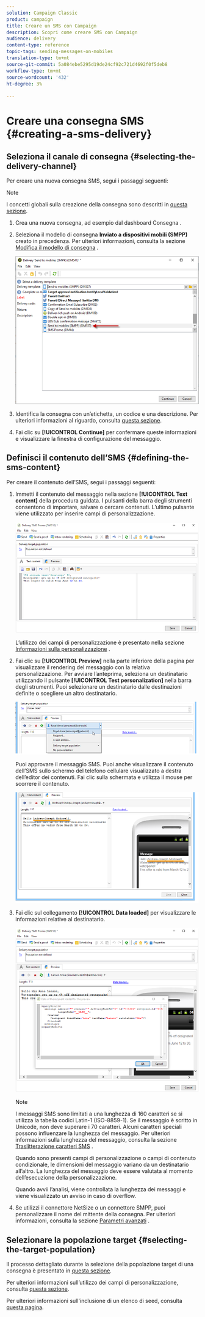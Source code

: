 ```yaml
---
solution: Campaign Classic
product: campaign
title: Creare un SMS con Campaign
description: Scopri come creare SMS con Campaign
audience: delivery
content-type: reference
topic-tags: sending-messages-on-mobiles
translation-type: tm+mt
source-git-commit: 5a084ebe5295d19de24cf92c721d4692f0f5deb8
workflow-type: tm+mt
source-wordcount: '432'
ht-degree: 3%

---
```



# Creare una consegna SMS {#creating-a-sms-delivery}

## Seleziona il canale di consegna {#selecting-the-delivery-channel}

Per creare una nuova consegna SMS, segui i passaggi seguenti:

>[!NOTE]
>
>I concetti globali sulla creazione della consegna sono descritti in [questa sezione](../../delivery/using/steps-about-delivery-creation-steps.md).

1. Crea una nuova consegna, ad esempio dal dashboard Consegna .
1. Seleziona il modello di consegna **Inviato a dispositivi mobili (SMPP)** creato in precedenza. Per ulteriori informazioni, consulta la sezione [Modifica il modello di consegna](sms-set-up.md#changing-the-delivery-template) .

   ![](assets/s_user_mobile_wizard.png)

1. Identifica la consegna con un’etichetta, un codice e una descrizione. Per ulteriori informazioni al riguardo, consulta [questa sezione](../../delivery/using/steps-create-and-identify-the-delivery.md#identifying-the-delivery).
1. Fai clic su **[!UICONTROL Continue]** per confermare queste informazioni e visualizzare la finestra di configurazione del messaggio.

## Definisci il contenuto dell’SMS {#defining-the-sms-content}

Per creare il contenuto dell’SMS, segui i passaggi seguenti:

1. Immetti il contenuto del messaggio nella sezione **[!UICONTROL Text content]** della procedura guidata. I pulsanti della barra degli strumenti consentono di importare, salvare o cercare contenuti. L’ultimo pulsante viene utilizzato per inserire campi di personalizzazione.

   ![](assets/s_ncs_user_wizard_sms01_138.png)

   L’utilizzo dei campi di personalizzazione è presentato nella sezione [Informazioni sulla personalizzazione](../../delivery/using/about-personalization.md) .

1. Fai clic su **[!UICONTROL Preview]** nella parte inferiore della pagina per visualizzare il rendering del messaggio con la relativa personalizzazione. Per avviare l’anteprima, seleziona un destinatario utilizzando il pulsante **[!UICONTROL Test personalization]** nella barra degli strumenti. Puoi selezionare un destinatario dalle destinazioni definite o scegliere un altro destinatario.

   ![](assets/s_ncs_user_wizard_sms01_139.png)

   Puoi approvare il messaggio SMS. Puoi anche visualizzare il contenuto dell’SMS sullo schermo del telefono cellulare visualizzato a destra dell’editor dei contenuti. Fai clic sulla schermata e utilizza il mouse per scorrere il contenuto.

   ![](assets/s_ncs_user_wizard_sms01_140.png)

1. Fai clic sul collegamento **[!UICONTROL Data loaded]** per visualizzare le informazioni relative al destinatario.

   ![](assets/s_user_mobile_wizard_sms_02.png)

   >[!NOTE]
   >
   >I messaggi SMS sono limitati a una lunghezza di 160 caratteri se si utilizza la tabella codici Latin-1 (ISO-8859-1). Se il messaggio è scritto in Unicode, non deve superare i 70 caratteri. Alcuni caratteri speciali possono influenzare la lunghezza del messaggio. Per ulteriori informazioni sulla lunghezza del messaggio, consulta la sezione [Traslitterazione caratteri SMS](#about-character-transliteration) .
   >
   >Quando sono presenti campi di personalizzazione o campi di contenuto condizionale, le dimensioni del messaggio variano da un destinatario all’altro. La lunghezza del messaggio deve essere valutata al momento dell’esecuzione della personalizzazione.
   >
   >Quando avvii l’analisi, viene controllata la lunghezza dei messaggi e viene visualizzato un avviso in caso di overflow.

1. Se utilizzi il connettore NetSize o un connettore SMPP, puoi personalizzare il nome del mittente della consegna. Per ulteriori informazioni, consulta la sezione [Parametri avanzati](#advanced-parameters) .

## Selezionare la popolazione target {#selecting-the-target-population}

Il processo dettagliato durante la selezione della popolazione target di una consegna è presentato in [questa sezione](../../delivery/using/steps-defining-the-target-population.md).

Per ulteriori informazioni sull’utilizzo dei campi di personalizzazione, consulta [questa sezione](../../delivery/using/about-personalization.md).

Per ulteriori informazioni sull&#39;inclusione di un elenco di seed, consulta [questa pagina](../../delivery/using/about-seed-addresses.md).

